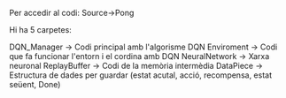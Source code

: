 Per accedir al codi: Source->Pong

Hi ha 5 carpetes:

DQN_Manager -> Codi principal amb l'algorisme DQN
Enviroment -> Codi que fa funcionar l'entorn i el cordina amb DQN
NeuralNetwork -> Xarxa neuronal
ReplayBuffer -> Codi de la memòria intermèdia
DataPiece -> Estructura de dades per guardar (estat acutal, acció, recompensa, estat seüent, Done) 

